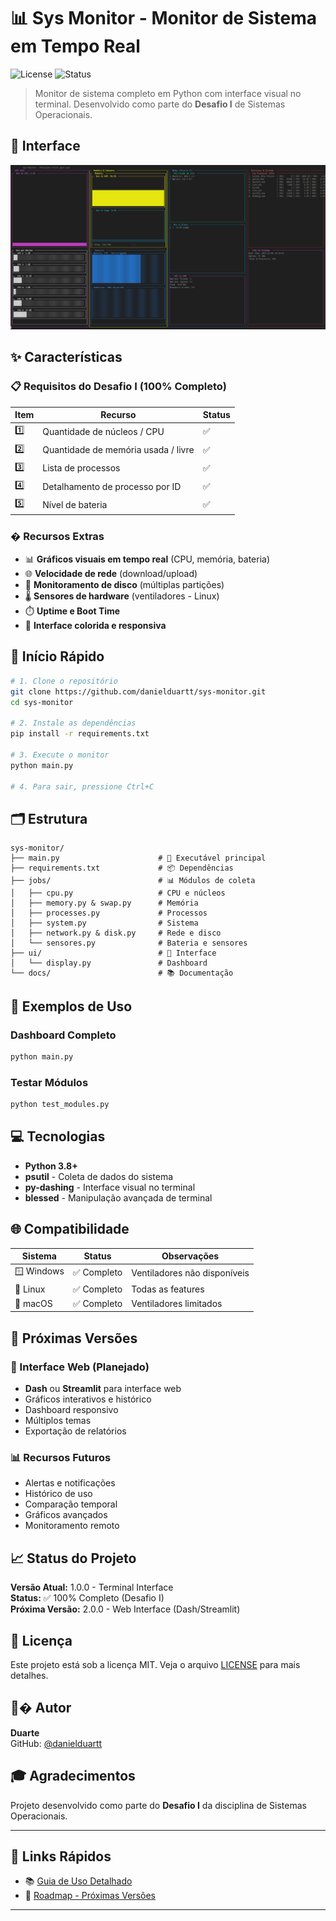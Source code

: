 # 📊 Sys Monitor - Monitor de Sistema em Tempo Real

![License](https://img.shields.io/badge/license-MIT-green.svg)
![Status](https://img.shields.io/badge/status-100%25%20completo-success.svg)

> Monitor de sistema completo em Python com interface visual no terminal. Desenvolvido como parte do **Desafio I** de Sistemas Operacionais.

## 📸 Interface

![Sys Monitor Interface](./screenshots/image.png)

## ✨ Características

### 📋 Requisitos do Desafio I (100% Completo)

| Item | Recurso | Status |
|------|---------|--------|
| 1️⃣ | Quantidade de núcleos / CPU | ✅ |
| 2️⃣ | Quantidade de memória usada / livre | ✅ |
| 3️⃣ | Lista de processos | ✅ |
| 4️⃣ | Detalhamento de processo por ID | ✅ |
| 5️⃣ | Nível de bateria | ✅ |

### � Recursos Extras

- 📊 **Gráficos visuais em tempo real** (CPU, memória, bateria)
- 🌐 **Velocidade de rede** (download/upload)
- 💾 **Monitoramento de disco** (múltiplas partições)
- 🌡️ **Sensores de hardware** (ventiladores - Linux)
- ⏱️ **Uptime e Boot Time**
- 🎨 **Interface colorida e responsiva**

## 🚀 Início Rápido

```bash
# 1. Clone o repositório
git clone https://github.com/danielduartt/sys-monitor.git
cd sys-monitor

# 2. Instale as dependências
pip install -r requirements.txt

# 3. Execute o monitor
python main.py

# 4. Para sair, pressione Ctrl+C
```

## 🗂️ Estrutura

```
sys-monitor/
├── main.py                      # 🚀 Executável principal
├── requirements.txt             # 📦 Dependências
├── jobs/                        # 📊 Módulos de coleta
│   ├── cpu.py                   # CPU e núcleos
│   ├── memory.py & swap.py      # Memória
│   ├── processes.py             # Processos
│   ├── system.py                # Sistema
│   ├── network.py & disk.py     # Rede e disco
│   └── sensores.py              # Bateria e sensores
├── ui/                          # 🎨 Interface
│   └── display.py               # Dashboard
└── docs/                        # 📚 Documentação
```

## 🎯 Exemplos de Uso

### Dashboard Completo
```bash
python main.py
```

### Testar Módulos
```bash
python test_modules.py
```

## 💻 Tecnologias

- **Python 3.8+**
- **psutil** - Coleta de dados do sistema
- **py-dashing** - Interface visual no terminal
- **blessed** - Manipulação avançada de terminal

## 🌐 Compatibilidade

| Sistema | Status | Observações |
|---------|--------|-------------|
| 🪟 Windows | ✅ Completo | Ventiladores não disponíveis |
| 🐧 Linux | ✅ Completo | Todas as features |
| 🍎 macOS | ✅ Completo | Ventiladores limitados |

## 🔮 Próximas Versões

### 🎨 Interface Web (Planejado)
- **Dash** ou **Streamlit** para interface web
- Gráficos interativos e histórico
- Dashboard responsivo
- Múltiplos temas
- Exportação de relatórios

### 📊 Recursos Futuros
- Alertas e notificações
- Histórico de uso
- Comparação temporal
- Gráficos avançados
- Monitoramento remoto

## 📈 Status do Projeto

**Versão Atual:** 1.0.0 - Terminal Interface  
**Status:** ✅ 100% Completo (Desafio I)  
**Próxima Versão:** 2.0.0 - Web Interface (Dash/Streamlit)

## 📝 Licença

Este projeto está sob a licença MIT. Veja o arquivo [LICENSE](LICENSE) para mais detalhes.

## 👨‍� Autor

**Duarte**  
GitHub: [@danielduartt](https://github.com/danielduartt)

## 🎓 Agradecimentos

Projeto desenvolvido como parte do **Desafio I** da disciplina de Sistemas Operacionais.

---

## 📌 Links Rápidos

- 📚 [Guia de Uso Detalhado](./docs/GUIA_USO.md)
- 🔮 [Roadmap - Próximas Versões](./docs/ROADMAP.md)

---